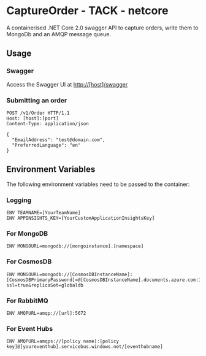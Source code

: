 # CaptureOrder - TACK - netcore

A containerised .NET Core 2.0 swagger API to capture orders, write them to MongoDb and an AMQP message queue.

## Usage
### Swagger

Access the Swagger UI at [http://[host]/swagger]()

### Submitting an order

```
POST /v1/Order HTTP/1.1
Host: [host]:[port]
Content-Type: application/json

{
  "EmailAddress": "test@domain.com",
  "PreferredLanguage": "en"
}
```

## Environment Variables

The following environment variables need to be passed to the container:

### Logging

```
ENV TEAMNAME=[YourTeamName]
ENV APPINSIGHTS_KEY=[YourCustomApplicationInsightsKey]
```

### For MongoDB

```
ENV MONGOURL=mongodb://[mongoinstance].[namespace]
```

### For CosmosDB

```
ENV MONGOURL=mongodb://[CosmosDBInstanceName]:[CosmosDBPrimaryPassword]=@[CosmosDBInstanceName].documents.azure.com:10255/?ssl=true&replicaSet=globaldb
```

### For RabbitMQ

```
ENV AMQPURL=amqp://[url]:5672
```

### For Event Hubs

```
ENV AMQPURL=amqps://[policy name]:[policy key]@[youreventhub].servicebus.windows.net/[eventhubname]
```
